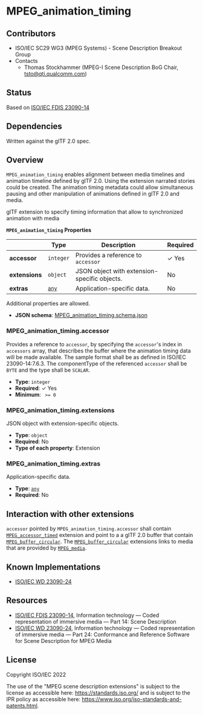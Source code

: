 # MPEG_animation_timing 

## Contributors
* ISO/IEC SC29 WG3 (MPEG Systems) - Scene Description Breakout Group
* Contacts
  * Thomas Stockhammer (MPEG-I Scene Description BoG Chair, tsto@qti.qualcomm.com)
## Status

Based on [ISO/IEC FDIS 23090-14](https://www.iso.org/standard/80900.html)

## Dependencies

Written against the glTF 2.0 spec.

## Overview

`MPEG_animation_timing` enables alignment between media timelines and animation timeline defined by glTF 2.0. Using the extension narrated stories could be created. The animation timing metadata could allow simultaneous pausing and other manipulation of animations defined in glTF 2.0 and media.

glTF extension to specify timing information that allow to synchronized animation with media


**`MPEG_animation_timing` Properties**

|   |Type|Description|Required|
|---|---|---|---|
|**accessor**|`integer`|Provides a reference to `accessor`| &#10003; Yes|
|**extensions**|`object`|JSON object with extension-specific objects.|No|
|**extras**|[`any`](#reference-any)|Application-specific data.|No|

Additional properties are allowed.

* **JSON schema**: [MPEG_animation_timing.schema.json](./schema/MPEG_animation_timing.schema.json)

### MPEG_animation_timing.accessor

Provides a reference to `accessor`, by specifying the `accessor`'s index in `accessors` array, that describes the buffer where the animation timing data will be made available. The sample format shall be as defined in ISO/IEC 23090-14:7.6.3. The componentType of the referenced `accessor` shall be `BYTE` and the type shall be `SCALAR`.

* **Type**: `integer`
* **Required**:  &#10003; Yes
* **Minimum**: ` >= 0`

### MPEG_animation_timing.extensions

JSON object with extension-specific objects.

* **Type**: `object`
* **Required**: No
* **Type of each property**: Extension

### MPEG_animation_timing.extras

Application-specific data.

* **Type**: [`any`](#reference-any)
* **Required**: No


## Interaction with other extensions

`accessor` pointed by `MPEG_animation_timing.accessor` shall contain [`MPEG_accessor_timed`](../MPEG_accessor_timed/README.md) extension and point to a a glTF 2.0 buffer that contain [`MPEG_buffer_circular`](../MPEG_buffer_circular/README.md). The [`MPEG_buffer_circular`](../MPEG_buffer_circular/README.md) extensions links to media that are provided by   [`MPEG_media`](../MPEG_Media/README.md).

## Known Implementations

* [ISO/IEC WD 23090-24](https://www.iso.org/standard/83696.html)

## Resources

* [ISO/IEC FDIS 23090-14](https://www.iso.org/standard/80900.html), Information technology — Coded representation of immersive media — Part 14: Scene Description 
* [ISO/IEC WD 23090-24](https://www.iso.org/standard/83696.html), Information technology — Coded representation of immersive media — Part 24: Conformance and Reference Software for Scene Description for MPEG Media

## License

Copyright ISO/IEC 2022

The use of the "MPEG scene description extensions" is subject to the license as accessible here: https://standards.iso.org/ and is subject to the IPR policy as accessible here: https://www.iso.org/iso-standards-and-patents.html.
